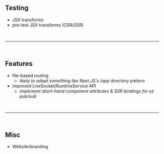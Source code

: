 ## Testing

- JSX transforms
- pre-test JSX transforms (CSR/SSR)

<br />

---

<br />

## Features

- file-based routing
  - _likely to adopt something like Next.JS's /app directory pattern_
- improved LiveSocket/RuntimeService API
  - _implement short-hand component attributes & SSR bindings for ez pub/sub_

<br />

---

<br />

## Misc

- Website/branding
